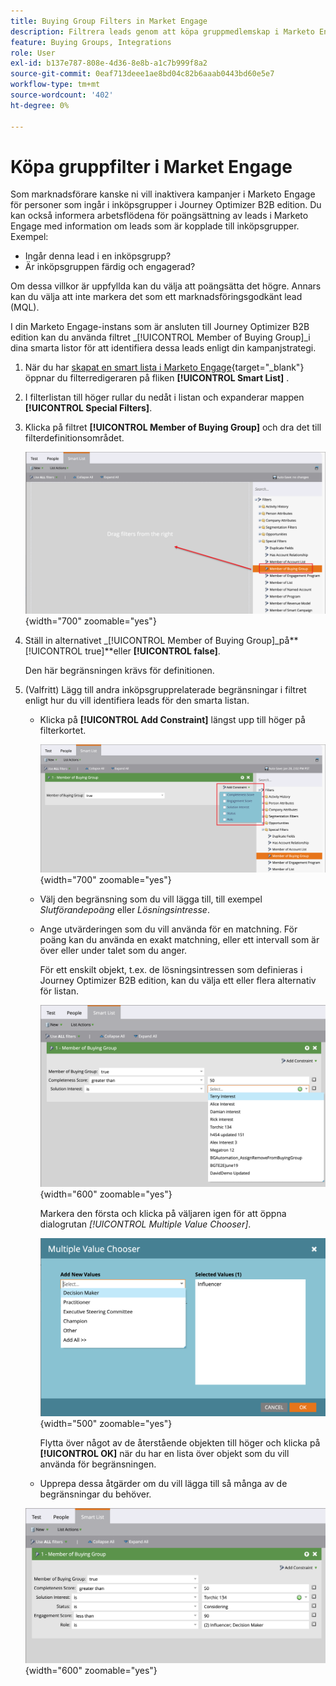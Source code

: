 ```yaml
---
title: Buying Group Filters in Market Engage
description: Filtrera leads genom att köpa gruppmedlemskap i Marketo Engage Smart Lists med begränsningar som fullständighetspoäng för att optimera kampanjer och poängsättning av leads.
feature: Buying Groups, Integrations
role: User
exl-id: b137e787-808e-4d36-8e8b-a1c7b999f8a2
source-git-commit: 0eaf713deee1ae8bd04c82b6aaab0443bd60e5e7
workflow-type: tm+mt
source-wordcount: '402'
ht-degree: 0%

---
```


# Köpa gruppfilter i Market Engage

Som marknadsförare kanske ni vill inaktivera kampanjer i Marketo Engage för personer som ingår i inköpsgrupper i Journey Optimizer B2B edition. Du kan också informera arbetsflödena för poängsättning av leads i Marketo Engage med information om leads som är kopplade till inköpsgrupper. Exempel:

* Ingår denna lead i en inköpsgrupp?
* Är inköpsgruppen färdig och engagerad?

Om dessa villkor är uppfyllda kan du välja att poängsätta det högre. Annars kan du välja att inte markera det som ett marknadsföringsgodkänt lead (MQL).

I din Marketo Engage-instans som är ansluten till Journey Optimizer B2B edition kan du använda filtret _[!UICONTROL Member of Buying Group]_i dina smarta listor för att identifiera dessa leads enligt din kampanjstrategi.

1. När du har [skapat en smart lista i Marketo Engage](https://experienceleague.adobe.com/en/docs/marketo/using/product-docs/core-marketo-concepts/smart-lists-and-static-lists/creating-a-smart-list/create-a-smart-list){target="_blank"} öppnar du filterredigeraren på fliken **[!UICONTROL Smart List]** .

1. I filterlistan till höger rullar du nedåt i listan och expanderar mappen **[!UICONTROL Special Filters]**.

1. Klicka på filtret **[!UICONTROL Member of Buying Group]** och dra det till filterdefinitionsområdet.

   ![Lägg till medlemmen i filtret Buying Group i den smarta listan](./assets/me-member-of-buying-group-filter-add.png){width="700" zoomable="yes"}

1. Ställ in alternativet _[!UICONTROL Member of Buying Group]_på&#x200B;**[!UICONTROL true]**eller **[!UICONTROL false]**.

   Den här begränsningen krävs för definitionen.

1. (Valfritt) Lägg till andra inköpsgrupprelaterade begränsningar i filtret enligt hur du vill identifiera leads för den smarta listan.

   * Klicka på **[!UICONTROL Add Constraint]** längst upp till höger på filterkortet.

     ![Välj en annan begränsning](./assets/me-member-of-buying-group-filter-add-constraint.png){width="700" zoomable="yes"}

   * Välj den begränsning som du vill lägga till, till exempel _Slutförandepoäng_ eller _Lösningsintresse_.

   * Ange utvärderingen som du vill använda för en matchning. För poäng kan du använda en exakt matchning, eller ett intervall som är över eller under talet som du anger.

     För ett enskilt objekt, t.ex. de lösningsintressen som definieras i Journey Optimizer B2B edition, kan du välja ett eller flera alternativ för listan.

     ![Välj ett värde för begränsningen i listan](./assets/me-member-of-buying-group-filter-constraint-list.png){width="600" zoomable="yes"}

     Markera den första och klicka på väljaren igen för att öppna dialogrutan _[!UICONTROL Multiple Value Chooser]_.

     ![Välj flera värden för begränsningen](./assets/me-member-of-buying-group-filter-constraint-multiple-value.png){width="500" zoomable="yes"}

     Flytta över något av de återstående objekten till höger och klicka på **[!UICONTROL OK]** när du har en lista över objekt som du vill använda för begränsningen.

   * Upprepa dessa åtgärder om du vill lägga till så många av de begränsningar du behöver.

   ![Medlem i Buying Group-filter med flera begränsningar](./assets/me-member-of-buying-group-filter-constraints-complete.png){width="600" zoomable="yes"}
